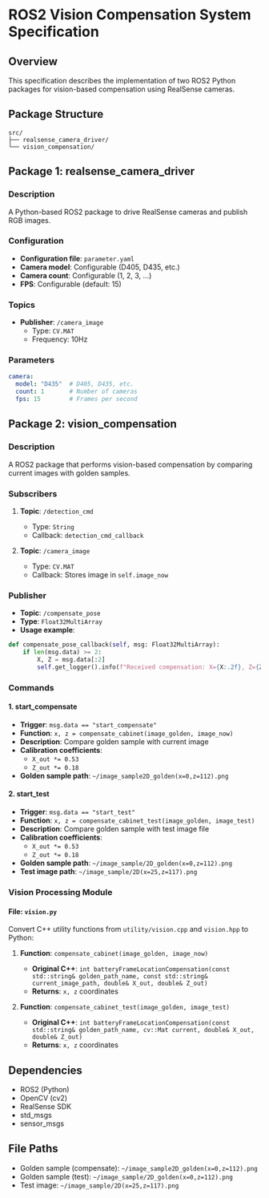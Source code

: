 # ROS2 Vision Compensation System Specification

## Overview
This specification describes the implementation of two ROS2 Python packages for vision-based compensation using RealSense cameras.

## Package Structure
```
src/
├── realsense_camera_driver/
└── vision_compensation/
```

## Package 1: realsense_camera_driver

### Description
A Python-based ROS2 package to drive RealSense cameras and publish RGB images.

### Configuration
- **Configuration file**: `parameter.yaml`
- **Camera model**: Configurable (D405, D435, etc.)
- **Camera count**: Configurable (1, 2, 3, ...)
- **FPS**: Configurable (default: 15)

### Topics
- **Publisher**: `/camera_image`
  - Type: `CV.MAT`
  - Frequency: 10Hz

### Parameters
```yaml
camera:
  model: "D435"  # D405, D435, etc.
  count: 1       # Number of cameras
  fps: 15        # Frames per second
```

## Package 2: vision_compensation

### Description
A ROS2 package that performs vision-based compensation by comparing current images with golden samples.

### Subscribers
1. **Topic**: `/detection_cmd`
   - Type: `String`
   - Callback: `detection_cmd_callback`

2. **Topic**: `/camera_image`
   - Type: `CV.MAT`
   - Callback: Stores image in `self.image_now`

### Publisher
- **Topic**: `/compensate_pose`
- **Type**: `Float32MultiArray`
- **Usage example**:
```python
def compensate_pose_callback(self, msg: Float32MultiArray):
    if len(msg.data) >= 2:
        X, Z = msg.data[:2]
        self.get_logger().info(f"Received compensation: X={X:.2f}, Z={Z:.2f}")
```

### Commands

#### 1. start_compensate
- **Trigger**: `msg.data == "start_compensate"`
- **Function**: `x, z = compensate_cabinet(image_golden, image_now)`
- **Description**: Compare golden sample with current image
- **Calibration coefficients**: 
  - `X_out *= 0.53`
  - `Z_out *= 0.18`
- **Golden sample path**: `~/image_sample2D_golden(x=0,z=112).png`

#### 2. start_test
- **Trigger**: `msg.data == "start_test"`
- **Function**: `x, z = compensate_cabinet_test(image_golden, image_test)`
- **Description**: Compare golden sample with test image file
- **Calibration coefficients**: 
  - `X_out *= 0.53`
  - `Z_out *= 0.18`
- **Golden sample path**: `~/image_sample/2D_golden(x=0,z=112).png`
- **Test image path**: `~/image_sample/2D(x=25,z=117).png`

### Vision Processing Module

#### File: `vision.py`
Convert C++ utility functions from `utility/vision.cpp` and `vision.hpp` to Python:

1. **Function**: `compensate_cabinet(image_golden, image_now)`
   - **Original C++**: `int batteryFrameLocationCompensation(const std::string& golden_path_name, const std::string& current_image_path, double& X_out, double& Z_out)`
   - **Returns**: `x, z` coordinates

2. **Function**: `compensate_cabinet_test(image_golden, image_test)`
   - **Original C++**: `int batteryFrameLocationCompensation(const std::string& golden_path_name, cv::Mat current, double& X_out, double& Z_out)`
   - **Returns**: `x, z` coordinates

## Dependencies
- ROS2 (Python)
- OpenCV (cv2)
- RealSense SDK
- std_msgs
- sensor_msgs

## File Paths
- Golden sample (compensate): `~/image_sample2D_golden(x=0,z=112).png`
- Golden sample (test): `~/image_sample/2D_golden(x=0,z=112).png`
- Test image: `~/image_sample/2D(x=25,z=117).png`